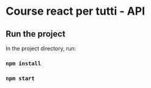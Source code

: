 # Course react per tutti - API

## Run the project

In the project directory, run:

### `npm install`

### `npm start`
